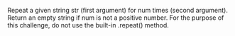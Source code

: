 Repeat a given string str (first argument) for num times (second argument). Return an empty string if num is not a positive number. For the purpose of this challenge, do not use the built-in .repeat() method.